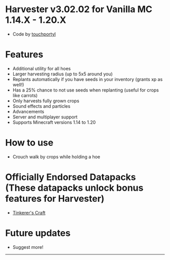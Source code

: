 # Harvester v3.02.02 for Vanilla MC 1.14.X - 1.20.X
- Code by [touchportyl](https://github.com/touchportyl/)

# Features
- Additional utility for all hoes
- Larger harvesting radius (up to 5x5 around you)
- Replants automatically if you have seeds in your inventory (grants xp as well!)
- Has a 25% chance to not use seeds when replanting (useful for crops like carrots)
- Only harvests fully grown crops
- Sound effects and particles
- Advancements
- Server and multiplayer support
- Supports Minecraft versions 1.14 to 1.20

# How to use
- Crouch walk by crops while holding a hoe

# Officially Endorsed Datapacks (These datapacks unlock bonus features for Harvester)
- [Tinkerer's Craft](https://github.com/touchportyl/tinkererscraft)

# Future updates
- Suggest more!


---
